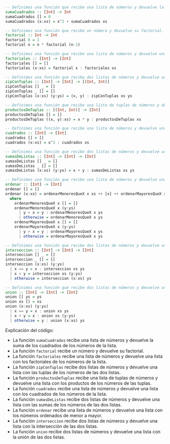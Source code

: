 ```haskell
-- Definimos una función que recibe una lista de números y devuelve la suma de los cuadrados de los números de la lista.
sumaCuadrados :: [Int] -> Int
sumaCuadrados [] = 0
sumaCuadrados (x:xs) = x^2 + sumaCuadrados xs

-- Definimos una función que recibe un número y devuelve su factorial.
factorial :: Int -> Int
factorial 0 = 1
factorial n = n * factorial (n-1)

-- Definimos una función que recibe una lista de números y devuelve una lista con los factoriales de los números de la lista.
factoriales :: [Int] -> [Int]
factoriales [] = []
factoriales (x:xs) = factorial x : factoriales xs

-- Definimos una función que recibe dos listas de números y devuelve una lista con las tuplas de los números de las dos listas.
zipConTuplas :: [Int] -> [Int] -> [(Int, Int)]
zipConTuplas [] _ = []
zipConTuplas _ [] = []
zipConTuplas (x:xs) (y:ys) = (x, y) : zipConTuplas xs ys

-- Definimos una función que recibe una lista de tuplas de números y devuelve una lista con los productos de los números de las tuplas.
productosDeTuplas :: [(Int, Int)] -> [Int]
productosDeTuplas [] = []
productosDeTuplas ((x, y):xs) = x * y : productosDeTuplas xs

-- Definimos una función que recibe una lista de números y devuelve una lista con los cuadrados de los números de la lista.
cuadrados :: [Int] -> [Int]
cuadrados [] = []
cuadrados (x:xs) = x^2 : cuadrados xs

-- Definimos una función que recibe dos listas de números y devuelve una lista con las sumas de los números de las dos listas.
sumasDeListas :: [Int] -> [Int] -> [Int]
sumasDeListas [] _ = []
sumasDeListas _ [] = []
sumasDeListas (x:xs) (y:ys) = x + y : sumasDeListas xs ys

-- Definimos una función que recibe una lista de números y devuelve una lista con los números ordenados de menor a mayor.
ordenar :: [Int] -> [Int]
ordenar [] = []
ordenar (x:xs) = ordenarMenoresQueX x xs ++ [x] ++ ordenarMayoresQueX x xs
  where
    ordenarMenoresQueX x [] = []
    ordenarMenoresQueX x (y:ys)
      | y < x = y : ordenarMenoresQueX x ys
      | otherwise = ordenarMenoresQueX x ys
    ordenarMayoresQueX x [] = []
    ordenarMayoresQueX x (y:ys)
      | y > x = y : ordenarMayoresQueX x ys
      | otherwise = ordenarMayoresQueX x ys

-- Definimos una función que recibe dos listas de números y devuelve una lista con la intersección de las dos listas.
interseccion :: [Int] -> [Int] -> [Int]
interseccion [] _ = []
interseccion _ [] = []
interseccion (x:xs) (y:ys)
  | x == y = x : interseccion xs ys
  | x < y = interseccion xs (y:ys)
  | otherwise = interseccion (x:xs) ys

-- Definimos una función que recibe dos listas de números y devuelve una lista con la unión de las dos listas.
union :: [Int] -> [Int] -> [Int]
union [] ys = ys
union xs [] = xs
union (x:xs) (y:ys)
  | x == y = x : union xs ys
  | x < y = x : union xs (y:ys)
  | otherwise = y : union (x:xs) ys
```

Explicación del código:

* La función `sumaCuadrados` recibe una lista de números y devuelve la suma de los cuadrados de los números de la lista.
* La función `factorial` recibe un número y devuelve su factorial.
* La función `factoriales` recibe una lista de números y devuelve una lista con los factoriales de los números de la lista.
* La función `zipConTuplas` recibe dos listas de números y devuelve una lista con las tuplas de los números de las dos listas.
* La función `productosDeTuplas` recibe una lista de tuplas de números y devuelve una lista con los productos de los números de las tuplas.
* La función `cuadrados` recibe una lista de números y devuelve una lista con los cuadrados de los números de la lista.
* La función `sumasDeListas` recibe dos listas de números y devuelve una lista con las sumas de los números de las dos listas.
* La función `ordenar` recibe una lista de números y devuelve una lista con los números ordenados de menor a mayor.
* La función `interseccion` recibe dos listas de números y devuelve una lista con la intersección de las dos listas.
* La función `union` recibe dos listas de números y devuelve una lista con la unión de las dos listas.